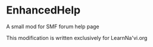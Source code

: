 # EnhancedHelp
A small mod for SMF forum help page

This modification is written exclusively for LearnNa'vi.org
